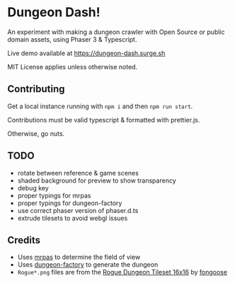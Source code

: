 # Dungeon Dash!

An experiment with making a dungeon crawler with Open Source or public domain assets, using Phaser 3 & Typescript.

Live demo available at https://dungeon-dash.surge.sh

MIT License applies unless otherwise noted.

## Contributing

Get a local instance running with `npm i` and then `npm run start`.

Contributions must be valid typescript & formatted with prettier.js.

Otherwise, go nuts.

## TODO

 * rotate between reference & game scenes
 * shaded background for preview to show transparency
 * debug key
 * proper typings for mrpas
 * proper typings for dungeon-factory
 * use correct phaser version of phaser.d.ts
 * extrude tilesets to avoid webgl issues

## Credits

* Uses [mrpas](https://www.npmjs.com/package/mrpas) to determine the field of view
* Uses [dungeon-factory](https://www.npmjs.com/package/dungeon-factory) to generate the dungeon
* `Rogue*.png` files are from the [Rogue Dungeon Tileset 16x16](https://fongoose.itch.io/rogue-dungeon-tileset-16x16) by [fongoose](https://twitter.com/fongoosemike)
